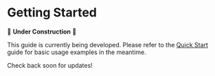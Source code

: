 # Getting Started

🚧 **Under Construction** 🚧

This guide is currently being developed. 
Please refer to the [Quick Start](index.md) guide for basic usage examples in the meantime.

Check back soon for updates!
